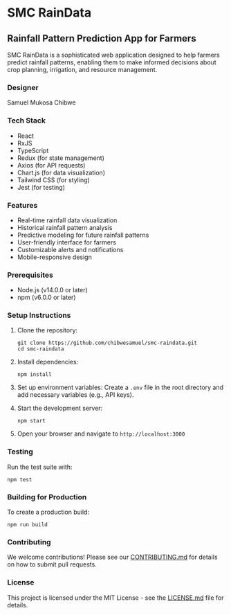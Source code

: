 # SMC RainData

## Rainfall Pattern Prediction App for Farmers

SMC RainData is a sophisticated web application designed to help farmers predict rainfall patterns, enabling them to make informed decisions about crop planning, irrigation, and resource management.

### Designer
Samuel Mukosa Chibwe

### Tech Stack
- React
- RxJS
- TypeScript
- Redux (for state management)
- Axios (for API requests)
- Chart.js (for data visualization)
- Tailwind CSS (for styling)
- Jest (for testing)

### Features
- Real-time rainfall data visualization
- Historical rainfall pattern analysis
- Predictive modeling for future rainfall patterns
- User-friendly interface for farmers
- Customizable alerts and notifications
- Mobile-responsive design

### Prerequisites
- Node.js (v14.0.0 or later)
- npm (v6.0.0 or later)

### Setup Instructions

1. Clone the repository:
   ```
   git clone https://github.com/chibwesamuel/smc-raindata.git
   cd smc-raindata
   ```

2. Install dependencies:
   ```
   npm install
   ```

3. Set up environment variables:
   Create a `.env` file in the root directory and add necessary variables (e.g., API keys).

4. Start the development server:
   ```
   npm start
   ```

5. Open your browser and navigate to `http://localhost:3000`

### Testing
Run the test suite with:
```
npm test
```

### Building for Production
To create a production build:
```
npm run build
```

### Contributing
We welcome contributions! Please see our [CONTRIBUTING.md](CONTRIBUTING.md) for details on how to submit pull requests.

### License
This project is licensed under the MIT License - see the [LICENSE.md](LICENSE.md) file for details.
